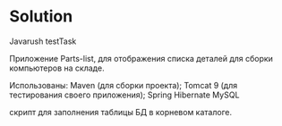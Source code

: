 # Solution
Javarush testTask

Приложение Parts-list, для отображения списка деталей для
сборки компьютеров на складе.

Использованы:
Maven (для сборки проекта);
Tomcat 9 (для тестирования своего приложения);
Spring
Hibernate
MySQL

скрипт для заполнения таблицы БД в корневом каталоге.
